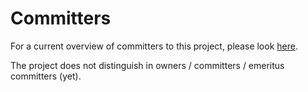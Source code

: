 <!--
SPDX-FileCopyrightText: 2017-2022 Contributors to the OpenSTEF project <korte.termijn.prognoses@alliander.com>

SPDX-License-Identifier: MPL-2.0
-->
# Committers
For a current overview of committers to this project, please look [here](https://github.com/OpenSTEF/openstef-reference/graphs/contributors).

The project does not distinguish in owners / committers / emeritus committers (yet).

